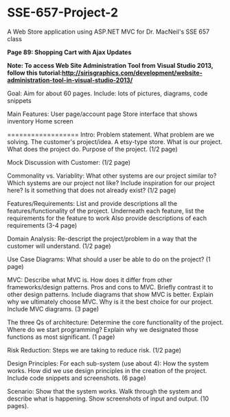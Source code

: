 SSE-657-Project-2
=================

A Web Store application using ASP.NET MVC for Dr. MacNeil's SSE 657 class

**Page 89: Shopping Cart with Ajax Updates**

**Note: To access Web Site Administration Tool from Visual Studio 2013, follow this tutorial:http://sirisgraphics.com/development/website-administration-tool-in-visual-studio-2013/**


Goal: Aim for about 60 pages.
Include: lots of pictures, diagrams, code snippets 

Main Features: 
User page/account page
Store interface that shows inventory
Home screen


==================
Intro:
Problem statement. What problem are we solving.
The customer's project/idea. A etsy-type store. 
What is our project. What does the project do. Purpose of the project.
(1/2 page)


Mock Discussion with Customer:
(1/2 page)


Commonality vs. Variablity:
What other systems are our project similar to?
Which systems are our project not like?
Include inspiration for our project here? Is it something that does not already exist?
(1/2 page)


Features/Requirements: 
List and provide descriptions all the features/functionality of the project. 
Underneath each feature, list the requirements for the feature to work
Also provide descriptions of each requirements
(3-4 page)


Domain Analysis:
Re-descript the project/problem in a way that the customer will understand.
(1/2 page)


Use Case Diagrams:
What should a user be able to do on the project?
(1 page)


MVC:
Describe what MVC is. 
How does it differ from other frameworks/design patterns.
Pros and cons to MVC.
Briefly contrast it to other design patterns. 
Include diagrams that show MVC is better.
Explain why we ultimately choose MVC. Why is it the best choice for our project.
Include MVC diagrams. 
(3 page)


The three Qs of architecture:
Determine the core functionality of the project. 
Where do we start programming? 
Explain why we designated those functions as most significant.
(1 page)


Risk Reduction:
Steps we are taking to reduce risk. 
(1/2 page)


Design Principles:
For each sub-system (use about 4):
How the system works. How did we use design principles in the creation of the project.
Include code snippets and screenshots.
(6 page)


Scenario:
Show that the system works.
Walk through the system and describe what is happening.
Show screenshots of input and output.
(10 pages). 


